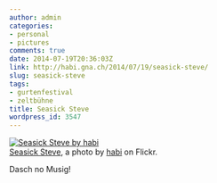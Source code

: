 ```yaml
---
author: admin
categories:
- personal
- pictures
comments: true
date: 2014-07-19T20:36:03Z
link: http://habi.gna.ch/2014/07/19/seasick-steve/
slug: seasick-steve
tags:
- gurtenfestival
- zeltbühne
title: Seasick Steve
wordpress_id: 3547
---
```


[![Seasick Steve by habi](http://farm6.staticflickr.com/5584/14506793499_2a7e57895f.jpg)](http://www.flickr.com/photos/habi/14506793499/)  
[Seasick Steve](http://www.flickr.com/photos/habi/14506793499/), a photo by [habi](http://www.flickr.com/photos/habi/) on Flickr.

Dasch no Musig!
